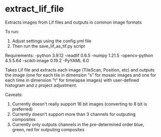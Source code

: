 # extract_lif_file
Extracts images from Lif files and outputs in common image formats

To run:
1) Adjust settings using the config.yml file
2) Then run the save_lif_as_tif.py script

Requirements:
-python 3.9.12
-readlif 0.6.5
-numpy 1.21.5
-opencv-python 4.5.5.64
-scikit-image 0.19.2
-PyYAML 6.0

Takes Lif file and extracts each image (TileScan, Position, etc) and outputs the image (one for each tile in dimension "s" for mosaic images and one for each time in dimension "t" for timelapse images) with user-defined histogram and z project adjustment.

Caveats:
1) Currently doesn't really support 16 bit images (converting to 8 bit is preferred)
2) Currently doesn't support more than 3 channels for outputing composites
3) Currently only outputs channels in the pre-determined order blue, green, red for outputing composites


